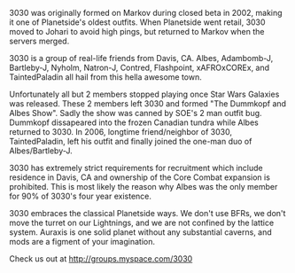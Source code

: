 3030 was originally formed on Markov during closed beta in 2002, making
it one of Planetside's oldest outfits. When Planetside went retail, 3030
moved to Johari to avoid high pings, but returned to Markov when the
servers merged.

3030 is a group of real-life friends from Davis, CA. Albes, Adambomb-J,
Bartleby-J, Nyholm, Natron-J, Contred, Flashpoint, xAFROxCOREx, and
TaintedPaladin all hail from this hella awesome town.

Unfortunately all but 2 members stopped playing once Star Wars Galaxies
was released. These 2 members left 3030 and formed "The Dummkopf and
Albes Show". Sadly the show was canned by SOE's 2 man outfit bug.
Dummkopf dissapeared into the frozen Canadian tundra while Albes
returned to 3030. In 2006, longtime friend/neighbor of 3030,
TaintedPaladin, left his outfit and finally joined the one-man duo of
Albes/Bartleby-J.

3030 has extremely strict requirements for recruitment which include
residence in Davis, CA and ownership of the Core Combat expansion is
prohibited. This is most likely the reason why Albes was the only member
for 90% of 3030's four year existence.

3030 embraces the classical Planetside ways. We don't use BFRs, we don't
move the turret on our Lightnings, and we are not confined by the
lattice system. Auraxis is one solid planet without any substantial
caverns, and mods are a figment of your imagination.

Check us out at <http://groups.myspace.com/3030>

